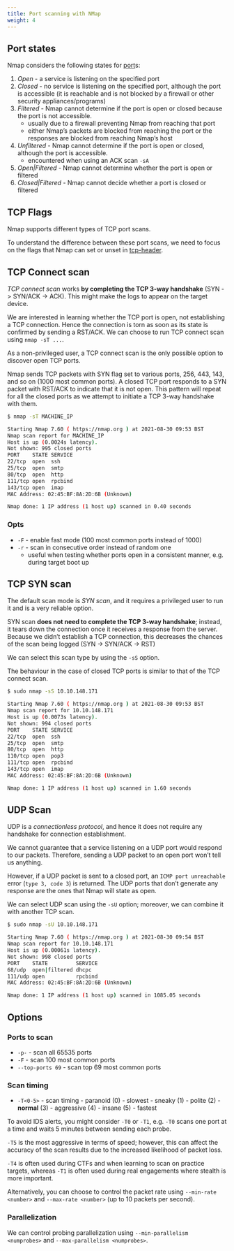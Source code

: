 ```yaml
---
title: Port scanning with NMap
weight: 4
---
```


## Port states

Nmap considers the following states for [port](/knowledge/offsec/tools/nmap/port.md)s:

1. _Open_ - a service is listening on the specified port
2. _Closed_ - no service is listening on the specified port, although the port is accessible (it is reachable and is not blocked by a firewall or other security appliances/programs)
3. _Filtered_ - Nmap cannot determine if the port is open or closed because the port is not accessible.
   - usually due to a firewall preventing Nmap from reaching that port
   - either Nmap’s packets are blocked from reaching the port or the responses are blocked from reaching Nmap’s host
4. _Unfiltered_ - Nmap cannot determine if the port is open or closed, although the port is accessible.
   - encountered when using an ACK scan `-sA`
5. _Open|Filtered_ - Nmap cannot determine whether the port is open or filtered
6. _Closed|Filtered_ - Nmap cannot decide whether a port is closed or filtered

## TCP Flags

Nmap supports different types of TCP port scans.

To understand the difference between these port scans, we need to focus on the flags that Nmap can set or unset in [tcp-header](/knowledge/offsec/tools/nmap/tcp-header.md).

## TCP Connect scan

_TCP connect scan_ works **by completing the TCP 3-way handshake** (SYN -> SYN/ACK -> ACK). This might make the logs to appear on the target device.

We are interested in learning whether the TCP port is open, not establishing a TCP connection. Hence the connection is torn as soon as its state is confirmed by sending a RST/ACK. We can choose to run TCP connect scan using `nmap -sT ...`.

As a non-privileged user, a TCP connect scan is the only possible option to discover open TCP ports.

Nmap sends TCP packets with SYN flag set to various ports, 256, 443, 143, and so on (1000 most common ports). A closed TCP port responds to a SYN packet with RST/ACK to indicate that it is not open. This pattern will repeat for all the closed ports as we attempt to initiate a TCP 3-way handshake with them.

```sh
$ nmap -sT MACHINE_IP

Starting Nmap 7.60 ( https://nmap.org ) at 2021-08-30 09:53 BST
Nmap scan report for MACHINE_IP
Host is up (0.0024s latency).
Not shown: 995 closed ports
PORT    STATE SERVICE
22/tcp  open  ssh
25/tcp  open  smtp
80/tcp  open  http
111/tcp open  rpcbind
143/tcp open  imap
MAC Address: 02:45:BF:8A:2D:6B (Unknown)

Nmap done: 1 IP address (1 host up) scanned in 0.40 seconds
```

### Opts

- `-F` - enable fast mode (100 most common ports instead of 1000)
- `-r` - scan in consecutive order instead of random one
  - useful when testing whether ports open in a consistent manner, e.g. during target boot up

## TCP SYN scan

The default scan mode is _SYN scan_, and it requires a privileged user to run it and is a very reliable option.

SYN scan **does not need to complete the TCP 3-way handshake**; instead, it tears down the connection once it receives a response from the server. Because we didn’t establish a TCP connection, this decreases the chances of the scan being logged (SYN -> SYN/ACK -> RST)

We can select this scan type by using the `-sS` option.

The behaviour in the case of closed TCP ports is similar to that of the TCP connect scan.

```sh
$ sudo nmap -sS 10.10.148.171

Starting Nmap 7.60 ( https://nmap.org ) at 2021-08-30 09:53 BST
Nmap scan report for 10.10.148.171
Host is up (0.0073s latency).
Not shown: 994 closed ports
PORT    STATE SERVICE
22/tcp  open  ssh
25/tcp  open  smtp
80/tcp  open  http
110/tcp open  pop3
111/tcp open  rpcbind
143/tcp open  imap
MAC Address: 02:45:BF:8A:2D:6B (Unknown)

Nmap done: 1 IP address (1 host up) scanned in 1.60 seconds
```

## UDP Scan

UDP is a _connectionless protocol_, and hence it does not require any handshake for connection establishment.

We cannot guarantee that a service listening on a UDP port would respond to our packets. Therefore, sending a UDP packet to an open port won’t tell us anything.

However, if a UDP packet is sent to a closed port, an `ICMP port unreachable` error (`type 3, code 3`) is returned. The UDP ports that don’t generate any response are the ones that Nmap will state as open.

We can select UDP scan using the `-sU` option; moreover, we can combine it with another TCP scan.

```sh
$ sudo nmap -sU 10.10.148.171

Starting Nmap 7.60 ( https://nmap.org ) at 2021-08-30 09:54 BST
Nmap scan report for 10.10.148.171
Host is up (0.00061s latency).
Not shown: 998 closed ports
PORT    STATE         SERVICE
68/udp  open|filtered dhcpc
111/udp open          rpcbind
MAC Address: 02:45:BF:8A:2D:6B (Unknown)

Nmap done: 1 IP address (1 host up) scanned in 1085.05 seconds
```

## Options

### Ports to scan

- `-p-` - scan all 65535 ports
- `-F` - scan 100 most common ports
- `--top-ports 69` - scan top 69 most common ports

### Scan timing

- `-T<0-5>` - scan timing - paranoid (0) - slowest - sneaky (1) - polite (2) - **normal** (3) - aggressive (4) - insane (5) - fastest

To avoid IDS alerts, you might consider `-T0` or `-T1`, e.g. `-T0` scans one port at a time and waits 5 minutes between sending each probe.

`-T5` is the most aggressive in terms of speed; however, this can affect the accuracy of the scan results due to the increased likelihood of packet loss.

`-T4` is often used during CTFs and when learning to scan on practice targets, whereas `-T1` is often used during real engagements where stealth is more important.

Alternatively, you can choose to control the packet rate using `--min-rate <number>` and `--max-rate <number>` (up to 10 packets per second).

### Parallelization

We can control probing parallelization using `--min-parallelism <numprobes>` and `--max-parallelism <numprobes>`.
